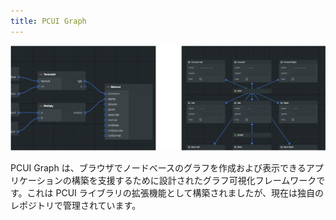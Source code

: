```yaml
---
title: PCUI Graph
---
```


![PCUI Graph バナー](/img/user-manual/pcui/pcui-graph-banner.png)

PCUI Graph は、ブラウザでノードベースのグラフを作成および表示できるアプリケーションの構築を支援するために設計されたグラフ可視化フレームワークです。これは PCUI ライブラリの拡張機能として構築されましたが、現在は独自のレポジトリで管理されています。
